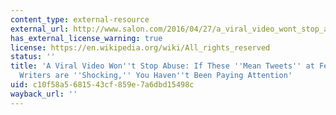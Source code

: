 ```yaml
---
content_type: external-resource
external_url: http://www.salon.com/2016/04/27/a_viral_video_wont_stop_abuse_if_these_mean_tweets_at_female_sports_writers_are_shocking_you_havent_been_paying_attention/
has_external_license_warning: true
license: https://en.wikipedia.org/wiki/All_rights_reserved
status: ''
title: 'A Viral Video Won''t Stop Abuse: If These ''Mean Tweets'' at Female Sports
  Writers are ''Shocking,'' You Haven''t Been Paying Attention'
uid: c10f58a5-6815-43cf-859e-7a6dbd15498c
wayback_url: ''
---
```

